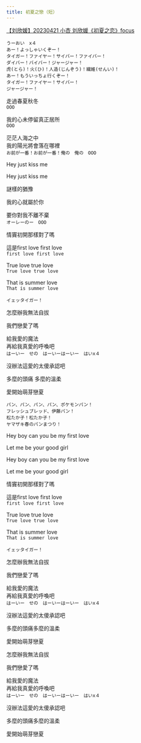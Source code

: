 ```yaml
---
title: 初夏之戀（短）
---
```


[【刘欣媛】20230421 小杏 刘欣媛《初夏之恋》focus](https://www.bilibili.com/video/BV1im4y1y7CA/?share_source=copy_web&vd_source=828efb05ba27338ac35bbe1522f3749b)

```
うーおい　x４
あー！よっしゃいくぞー！
タイガー！ファイヤー！サイバー！ファイバー！
ダイバー！バイバー！ジャージャー！
虎(とら)！火(ひ)！人造(じんぞう)！繊維(せんい)！
あー！もういっちょ行くぞー！
タイガー！ファイヤー！サイバー！
ジャージャー！
```


走過春夏秋冬\
`OOO`

我的心未停留真正居所\
`OOO`

茫茫人海之中\
我的陽光將會落在哪裡\
`お前が一番！お前が一番！俺の　俺の　OOO`

Hey just kiss me

Hey just kiss me

謎樣的猶豫

我的心就屬於你

要你對我不離不棄\
`オーレーのー　OOO`
 
情竇初開那樣對了嗎

這是first love first love\
`first love first love`

True love true love\
`True love true love`

That is summer love\
`That is summer love`

`イェッタイガー！`
 
怎麼辦我無法自拔

我們戀愛了嗎

給我愛的魔法\
再給我真愛的呼喚吧\
`はーいー　せの　はーいーはーいー　はいx４`


沒辦法這愛的太傻承認吧

多麼的頭痛 多麼的溫柔

愛開始萌芽戀夏

```
パン、パン、パン、パン、ポケモンパン！
フレッシュブレッド、伊藤パン！
松たか子！松たか子！
ヤマザキ春のパンまつり！
```
 
Hey boy can you be my first love

Let me be your good girl

Hey boy can you be my first love

Let me be your good girl
 
情竇初開那樣對了嗎

這是first love first love\
`first love first love`

True love true love\
`True love true love`

That is summer love\
`That is summer love`

`イェッタイガー！`
 
怎麼辦我無法自拔

我們戀愛了嗎

給我愛的魔法\
再給我真愛的呼喚吧\
`はーいー　せの　はーいーはーいー　はいx４`

沒辦法這愛的太傻承認吧

多麼的頭痛多麼的溫柔

愛開始萌芽戀夏
 
怎麼辦我無法自拔

我們戀愛了嗎

給我愛的魔法\
再給我真愛的呼喚吧\
`はーいー　せの　はーいーはーいー　はいx４`

沒辦法這愛的太傻承認吧

多麼的頭痛多麼的溫柔

愛開始萌芽戀夏